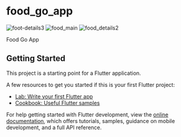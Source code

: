 # food_go_app

![foot-details3](https://user-images.githubusercontent.com/68226220/197366042-43ac522d-04de-4a45-b1c8-bb47773aab5d.png)
![food_main](https://user-images.githubusercontent.com/68226220/197366025-a9fabfa8-7f74-4d97-a16d-6d6a9b036107.png)
![food_details2](https://user-images.githubusercontent.com/68226220/197366031-cf42118c-b972-4656-b167-199990e0e003.png)

Food Go App


## Getting Started

This project is a starting point for a Flutter application.

A few resources to get you started if this is your first Flutter project:

- [Lab: Write your first Flutter app](https://docs.flutter.dev/get-started/codelab)
- [Cookbook: Useful Flutter samples](https://docs.flutter.dev/cookbook)

For help getting started with Flutter development, view the
[online documentation](https://docs.flutter.dev/), which offers tutorials,
samples, guidance on mobile development, and a full API reference.
